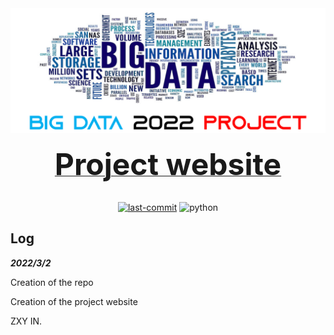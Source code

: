 <div align="center">
  <img src="img/logo_new.png"/>
  <div>&nbsp;</div>
  <div align="center">
  <b><a href="https://preminstrel.github.io/big-data-2022-project/"><font size="7">Project website</font></a></b>
    </div>
  <div>&nbsp;</div>

[![last-commit](https://img.shields.io/github/last-commit/preminstrel/big-data-2022-project)](../../graphs/commit-activity) <img alt="python" src="https://img.shields.io/badge/-Python-74787a?style=flat-square&logo=python&logoColor=white" />

</div>


## Log
***2022/3/2*** 

Creation of the repo

Creation of the project website

ZXY IN.


